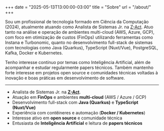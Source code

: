 +++
date = "2025-05-13T13:00:00-03:00"
title = "Sobre"
url = "/about/"
+++

Sou um profissional de tecnologia formado em Ciência da Computação (2024), atualmente atuando como Analista de Sistemas Jr. na [Z-Act](https://www.z-act.io/). Atuo tanto na análise e operação de ambientes multi-cloud (AWS, Azure, GCP), com foco em otimização de custos (FinOps) utilizando ferramentas como Instana e Turbonomic, quanto no desenvolvimento full-stack de sistemas com tecnologias como Java (Quarkus), TypeScript (Nuxt/Vue), PostgreSQL, Kafka, Docker e Kubernetes.

Tenho interesse contínuo por temas como Inteligência Artificial, além de acompanhar e estudar regularmente papers técnicos. Também mantenho forte interesse em projetos open source e comunidades técnicas voltadas à inovação e boas práticas em desenvolvimento de software.

---

* Analista de Sistemas Jr. na **[Z-Act](https://www.z-act.io/)**.
* Atuação em **FinOps** e ambientes **multi-cloud** (AWS / Azure / GCP)
* Desenvolvimento full-stack com **Java (Quarkus)** e **TypeScript (Nuxt/Vue)**
* Experiência com contêineres e automação (**Docker / Kubernetes**)
* Interesse ativo em **open source** e comunidade técnica
* Entusiasta de **Inteligência Artificial** e leitura de **papers técnicos**
